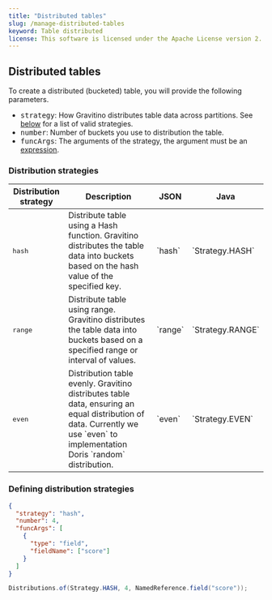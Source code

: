 ```yaml
---
title: "Distributed tables"
slug: /manage-distributed-tables
keyword: Table distributed
license: This software is licensed under the Apache License version 2.
---
```


## Distributed tables

To create a distributed (bucketed) table, you will provide the following parameters.

- <tt>strategy</tt>: How Gravitino distributes table data across partitions.
  See [below](#distribution-strategy) for a list of valid strategies.
- <tt>number</tt>: Number of buckets you use to distribution the table.
- <tt>funcArgs</tt>: The arguments of the strategy, the argument must be an [expression](../../expression.md).

### Distribution strategies

<table>
<thead>
<tr>
  <th>Distribution strategy</th>
  <th>Description</th>
  <th>JSON</th>
  <th>Java</th>
</tr>
</thead>
<tbody>
<tr>
  <td><tt>hash</tt></td>
  <td>
    Distribute table using a Hash function.
    Gravitino distributes the table data into buckets based on the hash value of the specified key.
  </td>
  <td>`hash`</td>
  <td>`Strategy.HASH`</td>
</tr>
<tr>
  <td><tt>range</tt></td>
  <td>
    Distribute table using range.
    Gravitino distributes the table data into buckets based on a specified range or interval of values.
  </td>
  <td>`range`</td>
  <td>`Strategy.RANGE`</td>
</tr>
<tr>
  <td><tt>even</tt></td>
  <td>
    Distribution table evenly.
    Gravitino distributes table data, ensuring an equal distribution of data.
    Currently we use `even` to implementation Doris `random` distribution.
  </td>
  <td>`even`</td>
  <td>`Strategy.EVEN`</td>
</tr>
</tbody>
</table>

### Defining distribution strategies

<Tabs groupId='language' queryString>
<TabItem value="Json" label="Json">

```json
{
  "strategy": "hash",
  "number": 4,
  "funcArgs": [
    {
      "type": "field",
      "fieldName": ["score"]
    }
  ]
}
```

</TabItem>
<TabItem value="java" label="Java">

```java
Distributions.of(Strategy.HASH, 4, NamedReference.field("score"));
```

</TabItem>
</Tabs>

